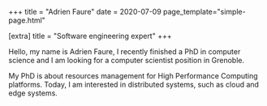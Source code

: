 +++
title = "Adrien Faure"
date = 2020-07-09
page_template="simple-page.html"

[extra]
title = "Software engineering expert"
+++

Hello, my name is Adrien Faure, I recently finished a PhD in computer science and I am looking for a computer scientist position in Grenoble.

My PhD is about resources management for High Performance Computing platforms.
Today, I am interested in distributed systems, such as cloud and edge systems.
